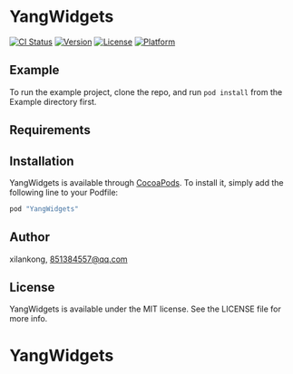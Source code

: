# YangWidgets

[![CI Status](http://img.shields.io/travis/xilankong/YangWidgets.svg?style=flat)](https://travis-ci.org/xilankong/YangWidgets)
[![Version](https://img.shields.io/cocoapods/v/YangWidgets.svg?style=flat)](http://cocoapods.org/pods/YangWidgets)
[![License](https://img.shields.io/cocoapods/l/YangWidgets.svg?style=flat)](http://cocoapods.org/pods/YangWidgets)
[![Platform](https://img.shields.io/cocoapods/p/YangWidgets.svg?style=flat)](http://cocoapods.org/pods/YangWidgets)

## Example

To run the example project, clone the repo, and run `pod install` from the Example directory first.

## Requirements

## Installation

YangWidgets is available through [CocoaPods](http://cocoapods.org). To install
it, simply add the following line to your Podfile:

```ruby
pod "YangWidgets"
```

## Author

xilankong, 851384557@qq.com

## License

YangWidgets is available under the MIT license. See the LICENSE file for more info.
# YangWidgets
